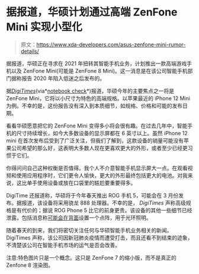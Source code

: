 # 据报道，华硕计划通过高端 ZenFone Mini 实现小型化

> 原文：<https://www.xda-developers.com/asus-zenfone-mini-rumor-details/>

据报道，华硕正在寻求在 2021 年扭转其智能手机业务，计划推出一款高端游戏手机以及 ZenFone Mini(可能是 ZenFone 8 Mini)。这一消息是在该公司智能手机部门据称报告 2020 年陷入低迷之后发布的。

据[*DigiTimes*](https://www.digitimes.com/news/a20210202PD207.html)(via*[notebook check](https://www.notebookcheck.net/ASUS-is-set-to-revitalise-its-smartphone-business-with-a-ZenFone-Mini-ROG-Phone-5-launching-by-April-at-a-higher-price-than-the-ROG-Phone-3.518024.0.html)*)报道，华硕今年的主要焦点之一将是 ZenFone Mini，它将以小尺寸为特色的高端规格。以苹果最近的 iPhone 12 Mini 为例。不幸的是，这份报告没有深入到本质细节，如规格、价格和可能的发布日期。

看看华硕愿意把它的 ZenFone Mini 变得多小将会很有趣。在过去几年中，智能手机的尺寸持续增长，如今大多数设备的显示屏都在 6 英寸以上。虽然 iPhone 12 mini 在首次发布后受到了广泛关注，但我们了解到，这款设备的销量可能没有苹果公司希望的那么好，这表明大多数人现在更喜欢更大的外形，或者至少已经更习惯于它们。

你得问问自己这种权衡是否值得。我个人不介意智能手机显示屏大一点。在观看视频和使用应用程序时，它们更令人愉快，更大的外形最终包括更大的电池。对我来说，这比单手使用设备或放在口袋里的尴尬要重要得多。

DigiTime 还报道称，华硕将于今年春天推出 ROG 手机 5，可能会在 3 月份发布。据报道，该设备将采用骁龙 888 处理器。不幸的是， *DigiTimes* 声称高级规格是有代价的；据说 ROG Phone 5 比它的前身更贵。该设备的其他一些细节已经泄露，包括消息称[可能会在背面](https://www.xda-developers.com/asus-rog-phone-5-dot-matrix-display/)设置一个点阵，用于光环照明。

随着春天的到来，我们将密切关注任何与华硕智能手机业务相关的新闻。DigiTimes 声称，该公司因新冠肺炎疫情而遭受打击，而且还看不到结束的迹象，不清楚该公司在智能手机市场的运气是否会改善。

注意:特色图片只是一个概念。这只是 ZenFone 7 的缩小版，而不是真正的 Zenfone 8 渲染图。
